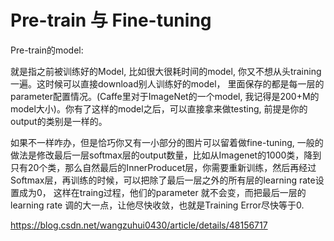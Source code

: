 # Pre-train 与 Fine-tuning

Pre-train的model:

就是指之前被训练好的Model, 比如很大很耗时间的model, 你又不想从头training一遍。这时候可以直接download别人训练好的model， 里面保存的都是每一层的parameter配置情况。(Caffe里对于ImageNet的一个model, 我记得是200+M的model大小)。你有了这样的model之后，可以直接拿来做testing, 前提是你的output的类别是一样的。

如果不一样咋办，但是恰巧你又有一小部分的图片可以留着做fine-tuning, 一般的做法是修改最后一层softmax层的output数量，比如从Imagenet的1000类，降到只有20个类，那么自然最后的InnerProducet层，你需要重新训练，然后再经过Softmax层，再训练的时候，可以把除了最后一层之外的所有层的learning rate设置成为0， 这样在traing过程，他们的parameter 就不会变，而把最后一层的learning rate 调的大一点，让他尽快收敛，也就是Training Error尽快等于0. 

https://blog.csdn.net/wangzuhui0430/article/details/48156717
